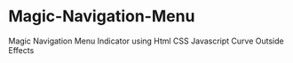 # Magic-Navigation-Menu
Magic Navigation Menu Indicator using Html CSS Javascript Curve Outside Effects

